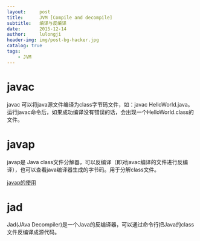 ```yaml
---
layout:     post
title:      JVM [Compile and decompile]
subtitle:   编译与反编译
date:       2015-12-14
author:     lulongji
header-img: img/post-bg-hacker.jpg
catalog: true
tags:
    - JVM
---
```



# javac
javac 可以将java源文件编译为class字节码文件，如：javac HelloWorld.java。运行javac命令后，如果成功编译没有错误的话，会出现一个HelloWorld.class的文件。

# javap

javap是 Java class文件分解器，可以反编译（即对javac编译的文件进行反编译），也可以查看java编译器生成的字节码。用于分解class文件。

[javap的使用](https://docs.oracle.com/javase/8/docs/technotes/tools/unix/javap.html)

# jad
Jad(JAva Decompiler)是一个Java的反编译器，可以通过命令行把Java的class文件反编译成源代码。

